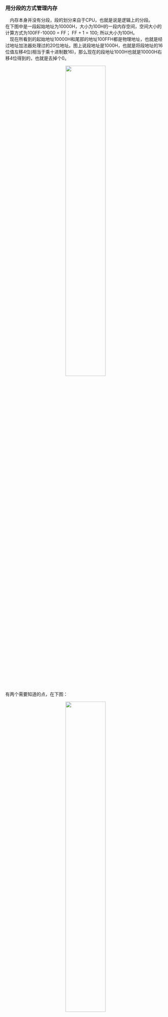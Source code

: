 ### 用分段的方式管理内存
&emsp;内存本身并没有分段，段的划分来自于CPU，也就是说是逻辑上的分段。  
在下图中是一段起始地址为10000H，大小为100H的一段内存空间，空间大小的计算方式为100FF-10000 = FF； FF + 1 = 100; 所以大小为100H。  
&emsp;现在所看到的起始地址10000H和尾部的地址100FFH都是物理地址，也就是经过地址加法器处理过的20位地址。图上说段地址是1000H，也就是将段地址的16位值左移4位(相当于乘十进制数16)，那么现在的段地址1000H也就是10000H右移4位得到的，也就是去掉个0。
<div align = "center">
  <img src="https://github.com/V9n0m/Assembly-language-study-notes/assets/81289456/90a613c5-621a-49ef-80d2-322e1d76cd38" width=50%>
</div>

有两个需要知道的点，在下图：
<div align = "center">
  <img src="https://github.com/V9n0m/Assembly-language-study-notes/assets/81289456/88780003-af46-42dc-8e7c-8d264211f63b" width=50%>
</div>




